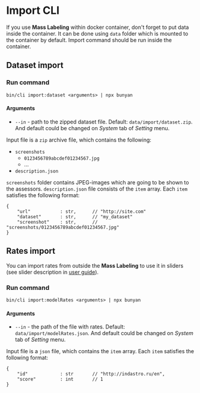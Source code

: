 # Import CLI

If you use __Mass Labeling__ within docker container, don't forget to put data inside the container. 
It can be done using `data` folder which is mounted to the container by default. 
Import command should be run inside the container.

## Dataset import

### Run command

`bin/cli import:dataset <arguments> | npx bunyan`

#### Arguments

* `--in` - path to the zipped dataset file. Default: `data/import/dataset.zip`. And default could be 
changed on _System_ tab of _Setting_ menu.

Input file is a `zip` archive file, which contains the following:

* `screenshots`
    * `0123456789abcdef01234567.jpg`
    * ...
* `description.json`

`screenshots` folder contains JPEG-images which are going to be shown to the assessors. `description.json` file
consists of the `item` array. Each `item` satisfies the following format:

```
{
    "url"           : str,      // "http://site.com"
    "dataset"       : str,      // "my_dataset"
    "screenshot"    : str,      // "screenshots/0123456789abcdef01234567.jpg"
}
```

## Rates import

You can import rates from outside the __Mass Labeling__ to use it in sliders (see slider description 
in [user guide](../user_guide)).  

### Run command

`bin/cli import:modelRates <arguments> | npx bunyan`

#### Arguments

* `--in` - the path of the file with rates. Default: `data/import/modelRates.json`. And default could be 
changed on _System_ tab of _Setting_ menu.

Input file is a `json` file, which contains the `item` array. Each `item` satisfies the following format:

```
{
    "id"            : str       // "http://indastro.ru/en",
    "score"         : int       // 1
}
```

 

